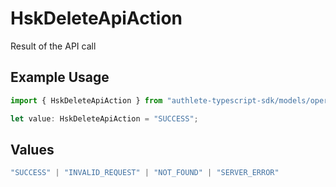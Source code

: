 # HskDeleteApiAction

Result of the API call

## Example Usage

```typescript
import { HskDeleteApiAction } from "authlete-typescript-sdk/models/operations";

let value: HskDeleteApiAction = "SUCCESS";
```

## Values

```typescript
"SUCCESS" | "INVALID_REQUEST" | "NOT_FOUND" | "SERVER_ERROR"
```